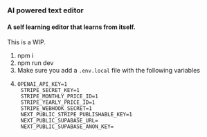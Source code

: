 ### AI powered text editor

#### A self learning editor that learns from itself.

This is a WIP.

1. npm i
2. npm run dev
3. Make sure you add a `.env.local` file with the following variables
4. ```
   OPENAI_API_KEY=1
    STRIPE_SECRET_KEY=1
    STRIPE_MONTHLY_PRICE_ID=1
    STRIPE_YEARLY_PRICE_ID=1
    STRIPE_WEBHOOK_SECRET=1
    NEXT_PUBLIC_STRIPE_PUBLISHABLE_KEY=1
    NEXT_PUBLIC_SUPABASE_URL=
    NEXT_PUBLIC_SUPABASE_ANON_KEY=
   ``` 
